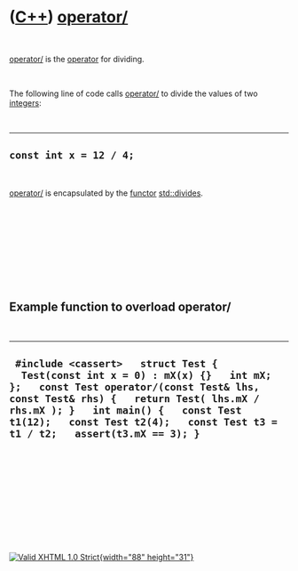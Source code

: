 



 

 

 

 

 

([C++](Cpp.htm)) [operator/](CppOperatorDivide.htm)
===================================================

 

[operator/](CppOperatorDivide.htm) is the [operator](CppOperator.htm)
for dividing.

 

The following line of code calls [operator/](CppOperatorDivide.htm) to
divide the values of two [integers](CppInt.htm):

 

  ---------------------------
  ` const int x = 12 / 4; `
  ---------------------------

 

[operator/](CppOperatorDivide.htm) is encapsulated by the
[functor](CppFunctor.htm) [std::divides](CppDivides.htm).

 

 

 

 

 

Example function to overload operator/
--------------------------------------

 

  -------------------------------------------------------------------------------------------------------------------------------------------------------------------------------------------------------------------------------------------------------------------------------------------------
  ` #include <cassert>   struct Test {   Test(const int x = 0) : mX(x) {}   int mX; };   const Test operator/(const Test& lhs, const Test& rhs) {   return Test( lhs.mX / rhs.mX ); }   int main() {   const Test t1(12);   const Test t2(4);   const Test t3 = t1 / t2;   assert(t3.mX == 3); }`
  -------------------------------------------------------------------------------------------------------------------------------------------------------------------------------------------------------------------------------------------------------------------------------------------------

 

 

 

 

 





 

[![Valid XHTML 1.0 Strict](valid-xhtml10.png){width="88"
height="31"}](http://validator.w3.org/check?uri=referer)
